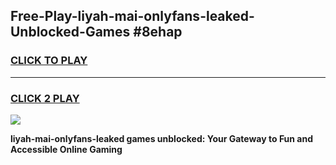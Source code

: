 
## Free-Play-liyah-mai-onlyfans-leaked-Unblocked-Games #8ehap
<h3>
<a href="https://news.freeplayer.one?title=liyah-mai-onlyfans-leaked&ref=8M">CLICK TO PLAY</a></h3>
<hr>

<h3>
<a href="https://news.freeplayer.one?title=liyah-mai-onlyfans-leaked&ref=8M">CLICK 2 PLAY</a>
  
</h3>

<a href="https://news.freeplayer.one?title=liyah-mai-onlyfans-leaked&ref=8M"><img src="https://clearcache.store/games.png"></a>


**liyah-mai-onlyfans-leaked games unblocked: Your Gateway to Fun and Accessible Online Gaming**
